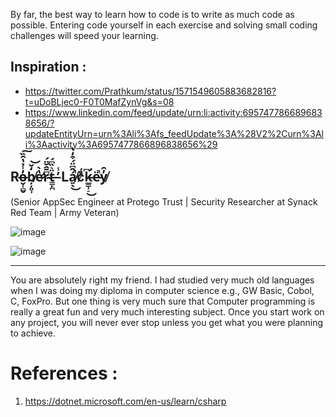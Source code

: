 By far, the best way to learn how to code is to write as much code as possible. Entering code yourself in each exercise and solving small coding challenges will speed your learning.

## Inspiration :

* https://twitter.com/Prathkum/status/1571549605883682816?t=uDoBLjec0-F0T0MafZynVg&s=08
* https://www.linkedin.com/feed/update/urn:li:activity:6957477866896838656/?updateEntityUrn=urn%3Ali%3Afs_feedUpdate%3A%28V2%2Curn%3Ali%3Aactivity%3A6957477866896838656%29

## Ro̶̮̜̻̬̓̾̽̔̑̏͠b̸̦̦͈̹̒̌͝e̷̛̔̀r̴͆̄̂̆̈́ẗ̶͇̙̪͛̏͆́ ̵̓̾ Lá̸͍̖̂͆̈́͒̒̔̚͜c̷̊́́k̶̛̲̳̹̠͆͜ë̵̚y̸̓̑

(Senior AppSec Engineer at Protego Trust | Security Researcher at Synack Red Team | Army Veteran)

![image](https://user-images.githubusercontent.com/74190595/214044725-6ef52e5a-b4ef-42fd-8d58-9b7d30e80477.png)

![image](https://user-images.githubusercontent.com/74190595/214044213-427b87ef-69ba-41d1-b224-3d6555317313.png)

---

You are absolutely right my friend. I had studied very much old languages when I was doing my diploma in computer science e.g., GW Basic, Cobol, C, FoxPro. But one thing is very much sure that Computer programming is really a great fun and very much interesting subject. Once you start work on any project, you will never ever stop unless you get what you were planning to achieve.

# References :

1. https://dotnet.microsoft.com/en-us/learn/csharp
